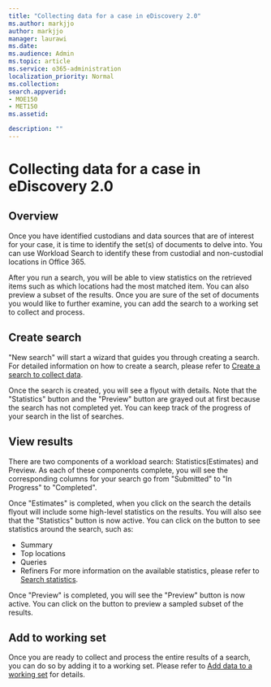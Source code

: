 ```yaml
---
title: "Collecting data for a case in eDiscovery 2.0"
ms.author: markjjo
author: markjjo
manager: laurawi
ms.date: 
ms.audience: Admin
ms.topic: article
ms.service: o365-administration
localization_priority: Normal
ms.collection: 
search.appverid: 
- MOE150
- MET150
ms.assetid: 

description: ""
---
```


# Collecting data for a case in eDiscovery 2.0

## Overview
Once you have identified custodians and data sources that are of interest for your case, it is time to identify the set(s) of documents to delve into. You can use Workload Search to identify these from custodial and non-custodial locations in Office 365.

After you run a search, you will be able to view statistics on the retrieved items such as which locations had the most matched item. You can also preview a subset of the results. Once you are sure of the set of documents you would like to further examine, you can add the search to a working set to collect and process.

## Create search
"New search" will start a wizard that guides you through creating a search. For detailed information on how to create a search, please refer to [Create a search to collect data](create-search-to-collect-data.md).

Once the search is created, you will see a flyout with details. Note that the "Statistics" button and the "Preview" button are grayed out at first because the search has not completed yet. You can keep track of the progress of your search in the list of searches.

## View results
There are two components of a workload search: Statistics(Estimates) and Preview. As each of these components complete, you will see the corresponding columns for your search go from "Submitted" to "In Progress" to "Completed".

Once "Estimates" is completed, when you click on the search the details flyout will include some high-level statistics on the results. You will also see that the "Statistics" button is now active. You can click on the button to see statistics around the search, such as:
- Summary
- Top locations
- Queries
- Refiners
For more information on the available statistics, please refer to [Search statistics](search-statistics.md).

Once "Preview" is completed, you will see the "Preview" button is now active. You can click on the button to preview a sampled subset of the results.

## Add to working set
Once you are ready to collect and process the entire results of a search, you can do so by adding it to a working set. Please refer to [Add data to a working set](add-data-to-working-set) for details. 